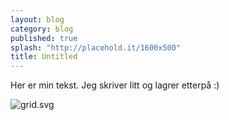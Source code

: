 ```yaml
---
layout: blog
category: blog
published: true
splash: "http://placehold.it/1600x500"
title: Untitled
---
```


Her er min tekst. Jeg skriver litt og lagrer etterpå :)

![grid.svg](/img/_source/grid.svg)